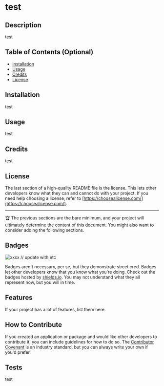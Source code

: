 # test


  ## Description 
  test
  
  ## Table of Contents (Optional)
    
  - [Installation](#installation)
  - [Usage](#usage)
  - [Credits](#credits)
  - [License](#license)
  
  ## Installation
  test
  
  
  
  ## Usage
  test
  
 
  
  ## Credits
  test
  
 
  
  ## License
  
  
  The last section of a high-quality README file is the license. This lets other developers know what they can and cannot do with your project. If you need help choosing a license, refer to [https://choosealicense.com/](https://choosealicense.com/).
  
  ---
  
  🏆 The previous sections are the bare minimum, and your project will ultimately determine the content of this document. You might also want to consider adding the following sections.
  
  ## Badges
  
  ![xxxx](https://img.shields.io/static/v1?label=<LABEL>&message=<MESSAGE>&color=<COLOR>)
  // update with  etc
  
  Badges aren't necessary, per se, but they demonstrate street cred. Badges let other developers know that you know what you're doing. Check out the badges hosted by [shields.io](https://shields.io/). You may not understand what they all represent now, but you will in time.
  
  ## Features
  
  If your project has a lot of features, list them here.
  
  ## How to Contribute
  
  If you created an application or package and would like other developers to contribute it, you can include guidelines for how to do so. The [Contributor Covenant](https://www.contributor-covenant.org/) is an industry standard, but you can always write your own if you'd prefer.
  
  ## Tests
  test
  
  
